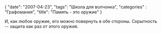 {
   "date": "2007-04-23",
   "tags": "Школа для волчонка",
   "categories" : "Графомания",
   "title": "Память - это оружие"
}

И, как любое оружие, его можно повернуть в обе стороны. Скрытность -- защита как раз от этого оружия.
